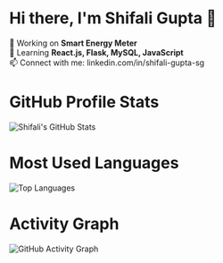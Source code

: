# Hi there, I'm Shifali Gupta 👋  

🔭 Working on **Smart Energy Meter**  
🌱 Learning **React.js, Flask, MySQL, JavaScript**  
📫 Connect with me: linkedin.com/in/shifali-gupta-sg

# GitHub Profile Stats
![Shifali's GitHub Stats](https://github-readme-stats.vercel.app/api?username=shifaligupta&show_icons=true&theme=radical)

# Most Used Languages
![Top Languages](https://github-readme-stats.vercel.app/api/top-langs/?username=shifaligupta&layout=compact)

# Activity Graph
![GitHub Activity Graph](https://github-readme-activity-graph.vercel.app/graph?username=shifaligupta&theme=react-dark)




